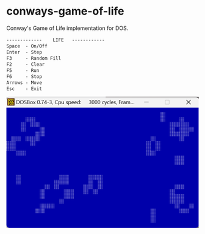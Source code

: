 # conways-game-of-life

Conway's Game of Life implementation for DOS.

```
-------------    LIFE   ------------
Space  - On/Off
Enter  - Step
F3     - Random Fill
F2     - Clear
F5     - Run
F6     - Stop
Arrows - Move
Esc    - Exit
```

![Conway's Game of Life](life.png)
